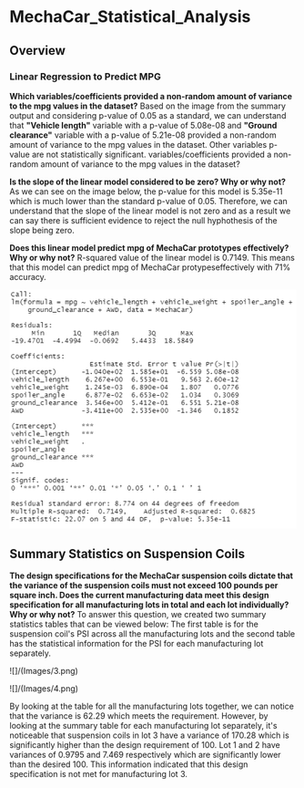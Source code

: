 # MechaCar_Statistical_Analysis

## Overview

### Linear Regression to Predict MPG

**Which variables/coefficients provided a non-random amount of variance to the mpg values in the dataset?**
Based on the image from the summary output and considering p-value of 0.05 as a standard, we can understand that **"Vehicle length"** variable with a p-value of 5.08e-08 and **"Ground clearance"** variable with a p-value of 5.21e-08 provided a non-random amount of variance to the mpg values in the dataset. Other variables p-value are not statistically significant.
variables/coefficients provided a non-random amount of variance to the mpg values in the dataset?

**Is the slope of the linear model considered to be zero? Why or why not?**
As we can see on the image below, the p-value for this model is 5.35e-11 which is much lower than the standard p-value of 0.05. Therefore, we can understand that the slope of the linear model is not zero and as a result we can say there is sufficient evidence to reject the null hyphothesis of the slope being zero.

**Does this linear model predict mpg of MechaCar prototypes effectively? Why or why not?**
R-squared value of the linear model is 0.7149. This means that this model can predict mpg of MechaCar protypeseffectively with 71% accuracy.

![](/Images/2.png)

## Summary Statistics on Suspension Coils

**The design specifications for the MechaCar suspension coils dictate that the variance of the suspension coils must not exceed 100 pounds per square inch. Does the current manufacturing data meet this design specification for all manufacturing lots in total and each lot individually? Why or why not?**
To answer this question, we created two summary statistics tables that can be viewed below: 
The first table is for the suspension coil's PSI across all the manufacturing lots and the second table has the statistical information for the PSI for each manufacturing lot separately. 

![]/(Images/3.png)

![]/(Images/4.png)

By looking at the table for all the manufacturing lots together, we can notice that the variance is 62.29 which meets the requirement. However, by looking at the summary table for each manufacturing lot separately, it's noticeable that suspension coils in lot 3 have a variance of 170.28 which is significantly higher than the design requirement of 100. Lot 1 and 2 have variances of 0.9795 and 7.469 respectively which are significantly lower than the desired 100. This information indicated that this design specification is not met for manufacturing lot 3. 

